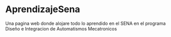 # AprendizajeSena
Una pagina web donde alojare todo lo aprendido en el SENA en el programa Diseño e Integracion de Automatismos Mecatronicos
